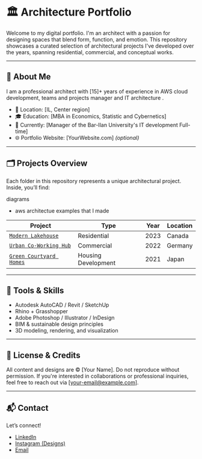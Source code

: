 # 🏛️ Architecture Portfolio

Welcome to my digital portfolio. I'm an architect with a passion for designing spaces that blend form, function, and emotion. This repository showcases a curated selection of architectural projects I've developed over the years, spanning residential, commercial, and conceptual works.

---

## 📐 About Me

I am a professional architect with [15]+ years of experience in AWS cloud development, teams and projects manager and IT architecture
.

- 📍 Location: [IL, Center region]
- 🎓 Education: [MBA in Economics, Statistic and Cybernetics]
- 🏢 Currently: [Manager of the Bar-Ilan University's IT development Full-time]
- 🌐 Portfolio Website: [YourWebsite.com] *(optional)*

---

## 🗂️ Projects Overview

Each folder in this repository represents a unique architectural project. Inside, you’ll find:

 diagrams
- aws architectue examples that I made

| Project | Type | Year | Location |
|--------|------|------|----------|
| [`Modern Lakehouse`](./Modern-Lakehouse) | Residential | 2023 | Canada |
| [`Urban Co-Working Hub`](./Urban-Co-Working-Hub) | Commercial | 2022 | Germany |
| [`Green Courtyard Homes`](./Green-Courtyard-Homes) | Housing Development | 2021 | Japan |

---

## 🧰 Tools & Skills

- Autodesk AutoCAD / Revit / SketchUp
- Rhino + Grasshopper
- Adobe Photoshop / Illustrator / InDesign
- BIM & sustainable design principles
- 3D modeling, rendering, and visualization

---

## 📎 License & Credits

All content and designs are © [Your Name]. Do not reproduce without permission. If you're interested in collaborations or professional inquiries, feel free to reach out via [your-email@example.com].

---

## 📬 Contact

Let’s connect!

- [LinkedIn](https://linkedin.com/in/yourusername)
- [Instagram (Designs)](https://instagram.com/yourhandle)
- [Email](mailto:your-email@example.com)

